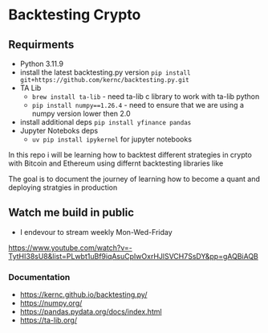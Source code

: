 # Backtesting Crypto

## Requirments
- Python 3.11.9
- install the latest backtesting.py version `pip install git+https://github.com/kernc/backtesting.py.git`
- TA Lib
    - `brew install ta-lib` - need ta-lib c library to work with ta-lib python
    - `pip install numpy==1.26.4` - need to ensure that we are using a numpy version lower then 2.0
- install additional deps `pip install yfinance pandas`
- Jupyter Noteboks deps
    - `uv pip install ipykernel` for jupyter notebooks

In this repo i will be learning how to backtest different strategies in crypto with Bitcoin and Ethereum using differnt backtesting libraries like

The goal is to document the journey of learning how to become a quant and deploying stratgies in production

## Watch me build in public

- I endevour to stream weekly Mon-Wed-Friday

https://www.youtube.com/watch?v=-TytHI38sU8&list=PLwbt1uBf9iqAsuCpIwOxrHJlSVCH7SsDY&pp=gAQBiAQB


### Documentation
- https://kernc.github.io/backtesting.py/
- https://numpy.org/
- https://pandas.pydata.org/docs/index.html
- https://ta-lib.org/